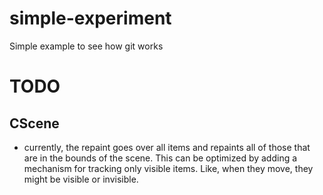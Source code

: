 # simple-experiment
Simple example to see how git works

# TODO
## CScene
* currently, the repaint goes over all items and repaints all of those that
are in the bounds of the scene. This can be optimized by adding a mechanism
for tracking only visible items. Like, when they move, they might be visible
or invisible.
